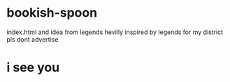 # bookish-spoon
index.html and idea from legends
hevilly inspired by legends
for my district pls dont advertise
# i see you
